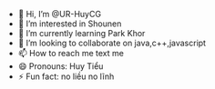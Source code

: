 - 👋 Hi, I’m @UR-HuyCG
- 👀 I’m interested in Shounen
- 🌱 I’m currently learning Park Khor
- 💞️ I’m looking to collaborate on java,c++,javascript
- 📫 How to reach me text me
- 😄 Pronouns: Huy Tiểu
- ⚡ Fun fact: no liều no lĩnh

<!---
UR-HuyCG/UR-HuyCG is a ✨ special ✨ repository because its `README.md` (this file) appears on your GitHub profile.
You can click the Preview link to take a look at your changes.
--->
